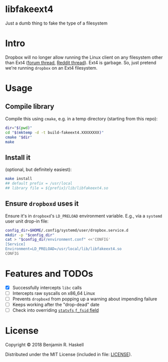 # libfakeext4

Just a dumb thing to fake the type of a filesystem

# Intro

Dropbox will no longer allow running the Linux client on any filesystem other
than Ext4 ([forum thread][support], [Reddit thread][reddit]).  Ext4 is garbage.
So, just pretend we're running `dropbox` on an Ext4 filesystem.

# Usage

## Compile library

Compile this using `cmake`, e.g. in a temp directory (starting from this repo):

```sh
dir="$(pwd)"
cd "$(mktemp -d -t build-fakeext4.XXXXXXXX)"
cmake "$dir"
make
```

## Install it

(optional, but definitely easiest):

```sh
make install
## default prefix = /usr/local
## library file = ${prefix}/lib/libfakeext4.so
```

## Ensure `dropboxd` uses it

Ensure it's in `dropboxd`'s `LD_PRELOAD` environment variable. E.g., via a
`systemd` user unit drop-in file:

```sh
config_dir=$HOME/.config/systemd/user/dropbox.service.d
mkdir -p "$config_dir"
cat > "$config_dir/environment.conf" <<'CONFIG'
[Service]
Environment=LD_PRELOAD=/usr/local/lib/libfakeext4.so
CONFIG
```

# Features and TODOs

- [x] Successfully intercepts `libc` calls
- [ ] Intercepts raw syscalls on x86_64 Linux
- [ ] Prevents `dropboxd` from popping up a warning about impending failure
- [ ] Keeps working after the "drop-dead" date
- [ ] Check into overriding [`statvfs` `f_fsid` field][statvfs]

# License

Copyright © 2018 Benjamin R. Haskell

Distributed under the MIT License (included in file: [LICENSE](LICENSE)).

[support]: https://www.dropboxforum.com/t5/Syncing-and-uploads/Dropbox-client-warns-me-that-it-ll-stop-syncing-in-Nov-why/td-p/290058
[reddit]: https://www.reddit.com/r/linux/comments/966xt0/linux_dropbox_client_will_stop_syncing_on_any/
[statvfs]: https://www.reddit.com/r/linux/comments/966xt0/linux_dropbox_client_will_stop_syncing_on_any/e3yx2gs/
